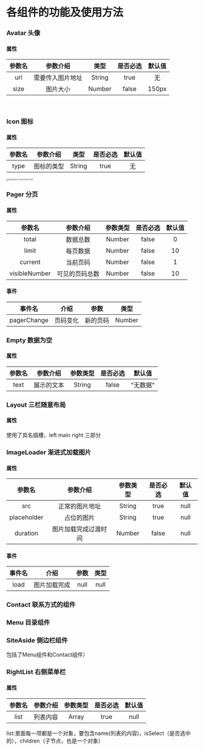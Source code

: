 
# 各组件的功能及使用方法
### Avatar 头像
#### 属性

| 参数名 | 参数介绍| 类型 | 是否必选|默认值|
|:---------:| :---------:|:---------:|:---------:|:----:|
|url | 需要传入图片地址|String|true|无|
|size| 图片大小|Number|false|150px|

<br>

### Icon 图标
#### 属性

| 参数名 | 参数介绍 | 类型 | 是否必选|默认值|
|:---------:| :----------:|:---:|:---:|:---:|
|type | 图标的类型|String|true|无|

<img src="http://mdrs.yuanjin.tech/img/20201130155542.jpg" alt="iShot2020-11-30下午03.47.09" style="zoom:33%;" />

### Pager 分页
#### 属性
|参数名|参数介绍|参数类型|是否必选|默认值|
|:----:|:----:|:----:|:----:|:----:|
|total|数据总数|Number|false|0|
|limit|每页数据|Number|false|10|
|current|当前页码|Number|false|1|
|visibleNumber|可见的页码总数|Number|false|10|

#### 事件
|事件名|介绍|参数|类型|
|:----:|:----:|:----:|:----:|
|pagerChange|页码变化|新的页码|Number|

### Empty 数据为空

#### 属性
|参数名|参数介绍|参数类型|是否必选|默认值|
|:----:|:----:|:----:|:----:|:----:|
|text|展示的文本|String|false|"无数据"|
### Layout 三栏随意布局

#### 属性
使用了具名插槽，left main right 三部分

### ImageLoader  渐进式加载图片
#### 属性
|参数名|参数介绍|参数类型|是否必选|默认值|
|:----:|:----:|:----:|:----:|:----:|
|src|正常的图片地址|String|true|null|
|placeholder|占位的图片|String|true|null|
|duration|图片加载完成过渡时间|Number|false|null|

#### 事件
|事件名|介绍|参数|类型|
|:----:|:----:|:----:|:----:|
|load|图片加载完成|null|null|

### Contact 联系方式的组件

### Menu 目录组件

### SiteAside 侧边栏组件
包括了Menu组件和Contact组件）

### RightList 右侧菜单栏
#### 属性
|参数名|参数介绍|参数类型|是否必选|默认值|
|:----:|:----:|:----:|:----:|:----:|
|list|列表内容|Array|true|null|
list:里面每一项都是一个对象，要包含name(列表的内容)，isSelect（是否选中的），children（子节点，也是一个对象）